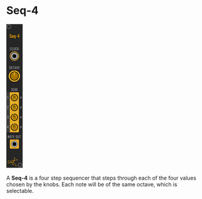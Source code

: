 # Seq-4

![Seq-4](images/seq4.png)

A **Seq-4** is a four step sequencer that steps through each of the four
values chosen by the knobs.  Each note will be of the same octave, which is
selectable.
